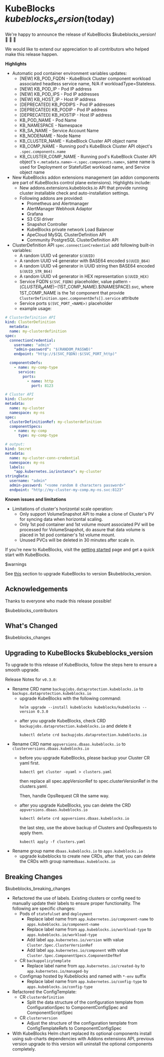 # KubeBlocks $kubeblocks_version ($today)

We're happy to announce the release of KubeBlocks $kubeblocks_version! 🚀 🎉 🎈

We would like to extend our appreciation to all contributors who helped make this release happen.

**Highlights**
  * Automatic pod container environment variables updates:
    * [NEW] KB_POD_FQDN - KubeBlock Cluster component workload associated headless service name, N/A if workloadType=Stateless.
    * [NEW] KB_POD_IP -  Pod IP address
    * [NEW] KB_POD_IPS - Pod IP addresses
    * [NEW] KB_HOST_IP - Host IP address
    * [DEPRECATED] KB_PODIPS - Pod IP addresses
    * [DEPRECATED] KB_PODIP -  Pod IP address
    * [DEPRECATED] KB_HOSTIP - Host IP address
    * KB_POD_NAME - Pod Name
    * KB_NAMESPACE - Namespace
    * KB_SA_NAME - Service Account Name
    * KB_NODENAME - Node Name
    * KB_CLUSTER_NAME - KubeBlock Cluster API object name
    * KB_COMP_NAME - Running pod's KubeBlock Cluster API object's `.spec.components.name`
    * KB_CLUSTER_COMP_NAME - Running pod's KubeBlock Cluster API object's `<.metadata.name>-<.spec.components.name>`, same name is used for Deployment or StatefulSet workload name, and Service object name
  * New KubeBlocks addon extensions management (an addon components are part of KubeBlocks control plane extensions). Highlights include: 
    * New addons.extensions.kubeblocks.io API that provide running cluster installable check and auto-installation settings.
    * Following addons are provided:
      * Prometheus and Alertmanager
      * AlertManager Webhook Adaptor
      * Grafana
      * S3 CSI driver
      * Snapshot Controller
      * KubeBlocks private network Load Balancer
      * ApeCloud MySQL ClusterDefinition API
      * Community PostgreSQL ClusterDefinition API
  * ClusterDefinition API `spec.connectionCredential` add following built-in variables:
    * A random UUID v4 generator `$(UUID)`
    * A random UUID v4 generator with BASE64 encoded `$(UUID_B64)`
    * A random UUID v4 generator in UUID string then BASE64 encoded `$(UUID_STR_B64)`
    * A random UUID v4 generator in HEX representation `$(UUID_HEX)`
    * Service FQDN `$(SVC_FQDN)` placeholder, value pattern - $(CLUSTER_NAME)-$(1ST_COMP_NAME).$(NAMESPACE).svc, where 1ST_COMP_NAME is the 1st component that provide `ClusterDefinition.spec.componentDefs[].service` attribute
    * Service ports `$(SVC_PORT_<NAME>)` placeholder
    * example usage:
    
  ```yaml
  # ClusterDefinition API
  kind: ClusterDefinition
    metadata:
    name: my-clusterdefinition
  spec:
    connectionCredential:
      username: "admin" 
      "admin-password": "$(RANDOM_PASSWD)"
      endpoint: "http://$(SVC_FQDN):$(SVC_PORT_http)"

    componentsDefs:
      - name: my-comp-type
        service:
          ports:
            - name: http
              port: 8123

  # Cluster API
  kind: Cluster
  metadata:
    name: my-cluster
    namespace: my-ns
  spec:
    clusterDefinitionRef: my-clusterdefinition
    componentSpecs:
      - name: my-comp
        type: my-comp-type

  # output:
  kind: Secret
  metadata:
    name: my-cluster-conn-credential
    namespace: my-ns
    labels:
      "app.kubernetes.io/instance": my-cluster
  stringData:
    username: "admin"
    admin-password: "<some random 8 characters password>"
    endpoint: "http://my-cluster-my-comp.my-ns.svc:8123"
  ```

**Known issues and limitations**
  * Limitations of cluster's horizontal scale operation:
    * Only support VolumeSnapshot API to make a clone of Cluster's PV for syncing data when horizontal scaling.
    * Only 1st pod container and 1st volume mount associated PV will be processed for VolumeSnapshot, do assure that data volume is placed in 1st pod container's 1st volume mount.
    * Unused PVCs will be deleted in 30 minutes after scale in.

If you're new to KubeBlocks, visit the [getting started](https://github.com/apecloud/kubeblocks/blob/v$kubeblocks_version/docs/user_docs/quick_start_guide.md) page and get a quick start with KubeBlocks.

$warnings

See [this](#upgrading-to-kubeblocks-$kubeblocks_version) section to upgrade KubeBlocks to version $kubeblocks_version.

## Acknowledgements

Thanks to everyone who made this release possible!

$kubeblocks_contributors

## What's Changed
$kubeblocks_changes

## Upgrading to KubeBlocks $kubeblocks_version

To upgrade to this release of KubeBlocks, follow the steps here to ensure a smooth upgrade.

Release Notes for `v0.3.0`:
- Rename CRD name `backupjobs.dataprotection.kubeblocks.io` to `backups.dataprotection.kubeblocks.io`
  - upgrade KubeBlocks with the following command:
    ```
    helm upgrade --install kubeblocks kubeblocks/kubeblocks --version 0.3.0
    ```
  - after you upgrade KubeBlocks, check CRD `backupjobs.dataprotection.kubeblocks.io` and delete it
    ```
    kubectl delete crd backupjobs.dataprotection.kubeblocks.io
    ```
- Rename CRD name `appversions.dbaas.kubeblocks.io` to `clusterversions.dbaas.kubeblocks.io`
  - before you upgrade KubeBlocks, please backup your Cluster CR yaml first.
    ```
    kubectl get cluster -oyaml > clusters.yaml
    ```
    then replace all spec.appVersionRef to spec.clusterVersionRef in the clusters.yaml.

    Then, handle OpsRequest CR the same way.
  - after you upgrade KubeBlocks, you can delete the CRD `appversions.dbaas.kubeblocks.io`
    ```
    kubectl delete crd appversions.dbaas.kubeblocks.io
    ```
    the last step, use the above backup of Clusters and OpsRequests to apply them.
    ```
    kubectl apply -f clusters.yaml
      ```
- Rename group name `dbaas.kubeblocks.io` to `apps.kubeblocks.io`
    - upgrade kubeblocks to create new CRDs, after that, you can delete the CRDs with group name`dbaas.kubeblocks.io`

## Breaking Changes

$kubeblocks_breaking_changes
* Refactored the use of labels. Existing clusters or config need to manually update their labels to ensure proper functionality. The following are specific changes:
  - Pods of `statefulset` and `deployment`
    - Replace label name from `app.kubernetes.io/component-name` to `apps.kubeblocks.io/component-name`
    - Replace label name from `app.kubeblocks.io/workload-type` to `apps.kubeblocks.io/workload-type`
    - Add label `app.kubernetes.io/version` with value `Cluster.Spec.ClusterVersionRef`
    - Add label `app.kubernetes.io/component` with value `Cluster.Spec.ComponentSpecs.ComponentDefRef`
  - CR `backuppolicytemplate`
    - Replace label name from `app.kubernetes.io/created-by` to `app.kubernetes.io/managed-by`
  - Configmap hosted by Kubeblocks and named with `*-env` suffix
    - Replace label name from `app.kubernetes.io/config-type` to `apps.kubeblocks.io/config-type`
* Refactored the ConfigTemplate:
  - CR `clusterdefinition`
    - Split the data structure of the configuration template from ConfigurationSpec to ComponentConfigSpec and ComponentScriptSpec
  - CR `clusterversion`
    - Adjust the structure of the configuration template from ConfigTemplateRefs to ComponentConfigSpec
* With KubeBlocks Helm chart replaced its optional components install using sub-charts dependencies with Addons extensions API, previous version upgrade to this version will uninstall the optional components completely.

